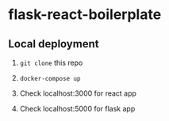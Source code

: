 # flask-react-boilerplate

## Local deployment

1. `git clone` this repo

2. `docker-compose up`

3. Check localhost:3000 for react app

4. Check localhost:5000 for flask app 